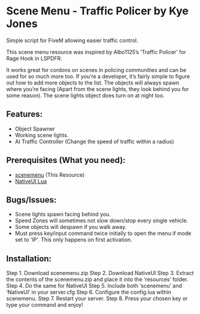 # Scene Menu - Traffic Policer by Kye Jones
Simple script for FiveM allowing easier traffic control.

This scene menu resource was inspired by Albo1125’s ‘Traffic Policer’ for Rage Hook in LSPDFR.

It works great for cordons on scenes in policing communities and can be used for so much more too. If you’re a developer, it’s fairly simple to figure out how to add more objects to the list. The objects will always spawn where you’re facing (Apart from the scene lights, they look behind you for some reason). The scene lights object does turn on at night too.

## Features:

- Object Spawner
- Working scene lights.
- AI Traffic Controller (Change the speed of traffic within a radius)

## Prerequisites (What you need):

- [scenemenu](https://forum.fivem.net/t/scene-menu-traffic-policer/193065) (This Resource)
- [NativeUI Lua](https://forum.fivem.net/t/release-dev-nativeuilua/98318)

## Bugs/Issues:

- Scene lights spawn facing behind you.
- Speed Zones will sometimes not slow down/stop every single vehicle.
- Some objects will despawn if you walk away.
- Must press key/input command twice initially to open the menu if mode set to 'IP'. This only happens on first activation.



## Installation:

Step 1. Download scenemenu.zip
Step 2. Download NativeUI
Step 3. Extract the contents of the scenemenu.zip and place it into the ‘resources’ folder.
Step 4. Do the same for NativeUI
Step 5. Include both ‘scenemenu’ and ‘NativeUI’ in your server.cfg
Step 6. Configure the config.lua within scenemenu.
Step 7. Restart your server.
Step 8. Press your chosen key or type your command and enjoy!
